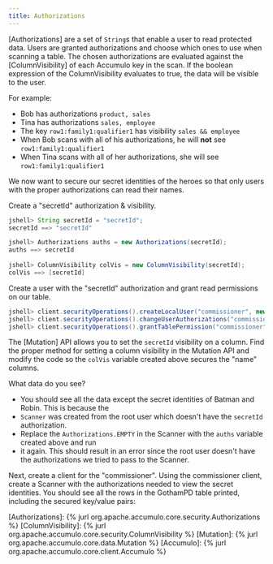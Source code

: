 ```yaml
---
title: Authorizations
---
```


[Authorizations] are a set of `String`s that enable a user to read protected data. Users are granted 
authorizations and choose which ones to use when scanning a table. The chosen authorizations are evaluated 
against the [ColumnVisibility] of each Accumulo key in the scan. If the boolean expression of the 
ColumnVisibility evaluates to true, the data will be visible to the user.

For example:
* Bob has authorizations `product, sales`
* Tina has authorizations `sales, employee`
* The key `row1:family1:qualifier1` has visibility `sales && employee`
* When Bob scans with all of his authorizations, he will **not** see `row1:family1:qualifier1`
* When Tina scans with all of her authorizations, she will see `row1:family1:qualifier1`

We now want to secure our secret identities of the heroes so that only users with the proper authorizations can read their names.

Create a "secretId" authorization & visibility.

```java
jshell> String secretId = "secretId";
secretId ==> "secretId"

jshell> Authorizations auths = new Authorizations(secretId);
auths ==> secretId
    
jshell> ColumnVisibility colVis = new ColumnVisibility(secretId);
colVis ==> [secretId]
```

Create a user with the "secretId" authorization and grant read permissions on our table.

```java
jshell> client.securityOperations().createLocalUser("commissioner", new PasswordToken("gordonrocks"));
jshell> client.securityOperations().changeUserAuthorizations("commissioner", auths);
jshell> client.securityOperations().grantTablePermission("commissioner", "GothamPD", TablePermission.READ);
```

The [Mutation] API allows you to set the `secretId` visibility on a column. Find the proper method for 
setting a column visibility in the Mutation API and modify the code so the `colVis` variable created 
above secures the "name" columns.

What data do you see?

* You should see all the data except the secret identities of Batman and Robin. This is because the 
* `Scanner` was created from the root user which doesn't have the `secretId` authorization.
* Replace the `Authorizations.EMPTY` in the Scanner with the `auths` variable created above and run 
* it again. This should result in an error since the root user doesn't have the authorizations we 
tried to pass to the Scanner.

Next, create a client for the "commissioner". Using the commissioner client, create a Scanner with the 
authorizations needed to view the secret identities. You should see all the rows in the GothamPD table 
printed, including the secured key/value pairs:


[Authorizations]: {% jurl org.apache.accumulo.core.security.Authorizations %}
[ColumnVisibility]: {% jurl org.apache.accumulo.core.security.ColumnVisibility %}
[Mutation]: {% jurl org.apache.accumulo.core.data.Mutation %}
[Accumulo]: {% jurl org.apache.accumulo.core.client.Accumulo %}
